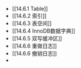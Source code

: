 - [[14.6.1 Table]]
- [[14.6.2 索引]]
- [[14.6.3 表空间]]
- [[14.6.4 InnoDB数据字典]]
- [[14.6.5 双写缓冲区]]
- [[14.6.6 重做日志]]
- [[14.6.6 撤销日志]]
-